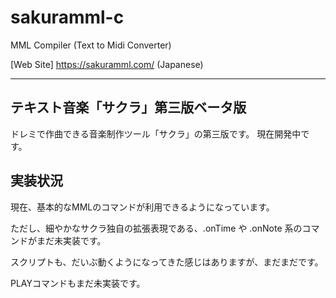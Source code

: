 # sakuramml-c
MML Compiler (Text to Midi Converter)

[Web Site] https://sakuramml.com/ (Japanese)

---------------------

## テキスト音楽「サクラ」第三版ベータ版

ドレミで作曲できる音楽制作ツール「サクラ」の第三版です。
現在開発中です。

## 実装状況

現在、基本的なMMLのコマンドが利用できるようになっています。

ただし、細やかなサクラ独自の拡張表現である、.onTime や .onNote 系のコマンドがまだ未実装です。

スクリプトも、だいぶ動くようになってきた感じはありますが、まだまだです。

PLAYコマンドもまだ未実装です。

